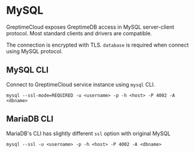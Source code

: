 # MySQL

GreptimeCloud exposes GreptimeDB access in MySQL server-client protocol. Most
standard clients and drivers are compatible.

The connection is encrypted with TLS. `database` is required when connect using
MySQL protocol.

## MySQL CLI

Connect to GreptimeCloud service instance using `mysql` CLI.

```
mysql --ssl-mode=REQUIRED -u <username> -p -h <host> -P 4002 -A <dbname>
```

## MariaDB CLI

MariaDB's CLI has slightly different `ssl` option with original MySQL

```
mysql --ssl -u <username> -p -h <host> -P 4002 -A <dbname>
```
